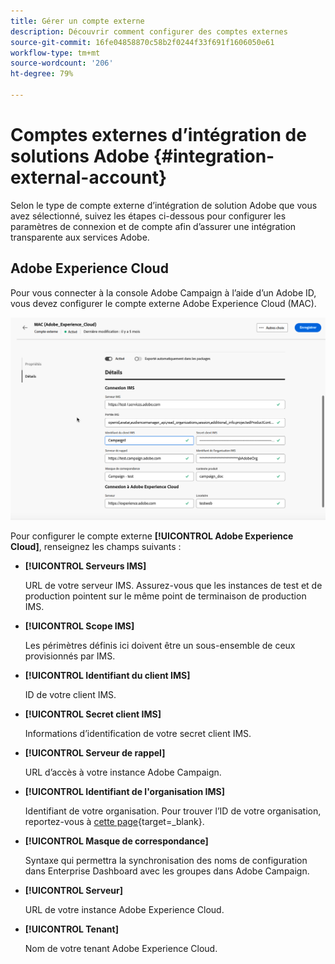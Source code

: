 ```yaml
---
title: Gérer un compte externe
description: Découvrir comment configurer des comptes externes
source-git-commit: 16fe04858870c58b2f0244f33f691f1606050e61
workflow-type: tm+mt
source-wordcount: '206'
ht-degree: 79%

---
```


# Comptes externes d’intégration de solutions Adobe {#integration-external-account}

Selon le type de compte externe d’intégration de solution Adobe que vous avez sélectionné, suivez les étapes ci-dessous pour configurer les paramètres de connexion et de compte afin d’assurer une intégration transparente aux services Adobe.

## Adobe Experience Cloud

Pour vous connecter à la console Adobe Campaign à l’aide d’un Adobe ID, vous devez configurer le compte externe Adobe Experience Cloud (MAC).

![Capture d’écran montrant les champs de configuration du compte externe Adobe Experience Cloud MAC.](assets/external-MAC.png)

Pour configurer le compte externe **[!UICONTROL Adobe Experience Cloud]**, renseignez les champs suivants :

* **[!UICONTROL Serveurs IMS]**

  URL de votre serveur IMS. Assurez-vous que les instances de test et de production pointent sur le même point de terminaison de production IMS.

* **[!UICONTROL Scope IMS]**

  Les périmètres définis ici doivent être un sous-ensemble de ceux provisionnés par IMS.

* **[!UICONTROL Identifiant du client IMS]**

  ID de votre client IMS.

* **[!UICONTROL Secret client IMS]**

  Informations d’identification de votre secret client IMS.

* **[!UICONTROL Serveur de rappel]**

  URL d’accès à votre instance Adobe Campaign.

* **[!UICONTROL Identifiant de l&#39;organisation IMS]**

  Identifiant de votre organisation. Pour trouver l’ID de votre organisation, reportez-vous à [cette page](https://experienceleague.adobe.com/docs/core-services/interface/administration/organizations.html?lang=fr){target=_blank}.

* **[!UICONTROL Masque de correspondance]**

  Syntaxe qui permettra la synchronisation des noms de configuration dans Enterprise Dashboard avec les groupes dans Adobe Campaign.

* **[!UICONTROL Serveur]**

  URL de votre instance Adobe Experience Cloud.

* **[!UICONTROL Tenant]**

  Nom de votre tenant Adobe Experience Cloud.
